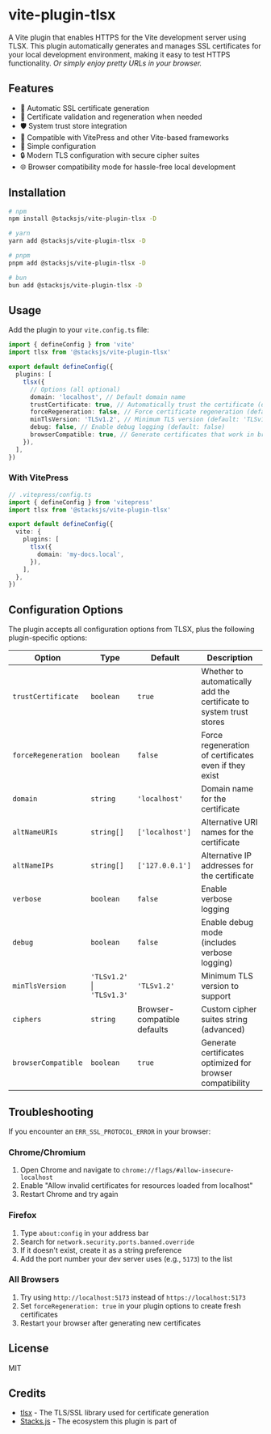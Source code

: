 # vite-plugin-tlsx

A Vite plugin that enables HTTPS for the Vite development server using TLSX. This plugin automatically generates and manages SSL certificates for your local development environment, making it easy to test HTTPS functionality. _Or simply enjoy pretty URLs in your browser._

## Features

- 🔐 Automatic SSL certificate generation
- 🔄 Certificate validation and regeneration when needed
- 🛡️ System trust store integration
- 🚀 Compatible with VitePress and other Vite-based frameworks
- 🧩 Simple configuration
- 🔒 Modern TLS configuration with secure cipher suites
- 🌐 Browser compatibility mode for hassle-free local development

## Installation

```bash
# npm
npm install @stacksjs/vite-plugin-tlsx -D

# yarn
yarn add @stacksjs/vite-plugin-tlsx -D

# pnpm
pnpm add @stacksjs/vite-plugin-tlsx -D

# bun
bun add @stacksjs/vite-plugin-tlsx -D
```

## Usage

Add the plugin to your `vite.config.ts` file:

```ts
import { defineConfig } from 'vite'
import tlsx from '@stacksjs/vite-plugin-tlsx'

export default defineConfig({
  plugins: [
    tlsx({
      // Options (all optional)
      domain: 'localhost', // Default domain name
      trustCertificate: true, // Automatically trust the certificate (default: true)
      forceRegeneration: false, // Force certificate regeneration (default: false)
      minTlsVersion: 'TLSv1.2', // Minimum TLS version (default: 'TLSv1.2')
      debug: false, // Enable debug logging (default: false)
      browserCompatible: true, // Generate certificates that work in browsers (default: true)
    }),
  ],
})
```

### With VitePress

```ts
// .vitepress/config.ts
import { defineConfig } from 'vitepress'
import tlsx from '@stacksjs/vite-plugin-tlsx'

export default defineConfig({
  vite: {
    plugins: [
      tlsx({
        domain: 'my-docs.local',
      }),
    ],
  },
})
```

## Configuration Options

The plugin accepts all configuration options from TLSX, plus the following plugin-specific options:

| Option | Type | Default | Description |
|--------|------|---------|-------------|
| `trustCertificate` | `boolean` | `true` | Whether to automatically add the certificate to system trust stores |
| `forceRegeneration` | `boolean` | `false` | Force regeneration of certificates even if they exist |
| `domain` | `string` | `'localhost'` | Domain name for the certificate |
| `altNameURIs` | `string[]` | `['localhost']` | Alternative URI names for the certificate |
| `altNameIPs` | `string[]` | `['127.0.0.1']` | Alternative IP addresses for the certificate |
| `verbose` | `boolean` | `false` | Enable verbose logging |
| `debug` | `boolean` | `false` | Enable debug mode (includes verbose logging) |
| `minTlsVersion` | `'TLSv1.2'` \| `'TLSv1.3'` | `'TLSv1.2'` | Minimum TLS version to support |
| `ciphers` | `string` | Browser-compatible defaults | Custom cipher suites string (advanced) |
| `browserCompatible` | `boolean` | `true` | Generate certificates optimized for browser compatibility |

## Troubleshooting

If you encounter an `ERR_SSL_PROTOCOL_ERROR` in your browser:

### Chrome/Chromium

1. Open Chrome and navigate to `chrome://flags/#allow-insecure-localhost`
2. Enable "Allow invalid certificates for resources loaded from localhost"
3. Restart Chrome and try again

### Firefox

1. Type `about:config` in your address bar
2. Search for `network.security.ports.banned.override`
3. If it doesn't exist, create it as a string preference
4. Add the port number your dev server uses (e.g., `5173`) to the list

### All Browsers

1. Try using `http://localhost:5173` instead of `https://localhost:5173`
2. Set `forceRegeneration: true` in your plugin options to create fresh certificates
3. Restart your browser after generating new certificates

## License

MIT

## Credits

- [tlsx](https://github.com/stacksjs/tlsx) - The TLS/SSL library used for certificate generation
- [Stacks.js](https://github.com/stacksjs) - The ecosystem this plugin is part of
